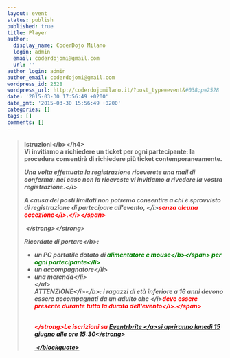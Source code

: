 ```yaml
---
layout: event
status: publish
published: true
title: Player
author:
  display_name: CoderDojo Milano
  login: admin
  email: coderdojomi@gmail.com
  url: ''
author_login: admin
author_email: coderdojomi@gmail.com
wordpress_id: 2528
wordpress_url: http://coderdojomilano.it/?post_type=event&#038;p=2528
date: '2015-03-30 17:56:49 +0200'
date_gmt: '2015-03-30 15:56:49 +0200'
categories: []
tags: []
comments: []
---
```

<blockquote>
<h4><b>Istruzioni<&#47;b><&#47;h4><br />
Vi invitiamo a richiedere un ticket per ogni partecipante: la procedura consentir&agrave; di richiedere pi&ugrave; ticket contemporaneamente.</p>
<p><i>Una volta effettuata la registrazione riceverete una mail di conferma: nel caso non la riceveste vi invitiamo a rivedere la vostra registrazione.<&#47;i></p>
<p><i>A causa dei posti limitati non potremo consentire a chi &egrave; sprovvisto di registrazione di partecipare all'evento, <&#47;i><span style="color: #ff0000;"><i>senza alcuna eccezione<&#47;i><i>.<&#47;i><&#47;span></p>
<p><strong><strong>&nbsp;<&#47;strong><&#47;strong></p>
<p><b>Ricordate di portare<&#47;b>:</p>
<ul>
<li>un PC portatile dotato di <span style="color: #008000;"><b>alimentatore e mouse<&#47;b><&#47;span> per ogni partecipante<&#47;li>
<li>un accompagnatore<&#47;li>
<li>una merenda<&#47;li><br />
<&#47;ul><br />
<b><i>ATTENZIONE<&#47;i><&#47;b><i>: i ragazzi di et&agrave; inferiore a 16 anni devono essere accompagnati da un adulto che <&#47;i><span style="color: #ff0000;"><i>deve essere presente durante tutta la durata dell'evento<&#47;i>.<&#47;span></p>
<p><strong><strong><br />
<&#47;strong>Le iscrizioni su <a href="https:&#47;&#47;www.eventbrite.it&#47;e&#47;biglietti-player-by-coderdojo-milano-tag-20-giugno-2015-17160891689" target="_blank">Eventrbrite <&#47;a>si apriranno luned&igrave; 15 giugno alle ore 15:30<&#47;strong></p>
<p>&nbsp;<&#47;blockquote></p>
